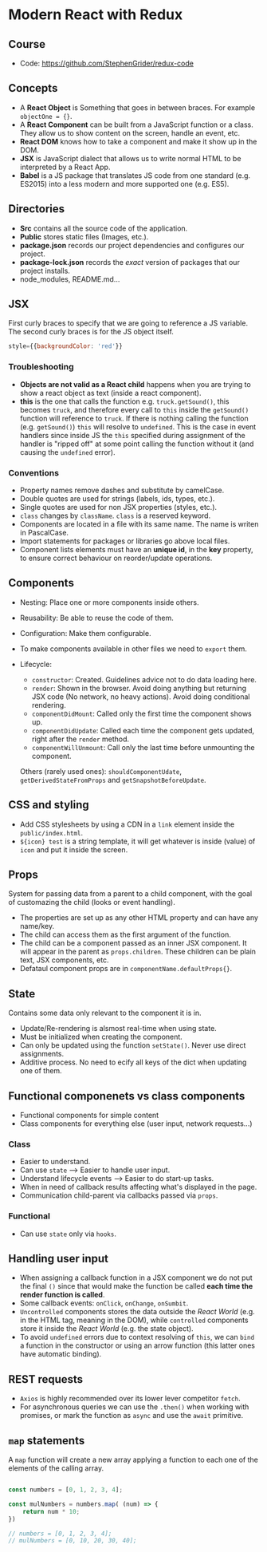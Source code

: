 # Modern React with Redux

## Course

- Code: https://github.com/StephenGrider/redux-code


## Concepts

- A **React Object** is Something that goes in between braces. For example ``objectOne = {}``.
- A **React Component** can be built from a JavaScript function or a class. They allow us to show content on the screen, handle an event, etc.
- **React DOM** knows how to take a component and make it show up in the DOM.
- **JSX** is JavaScript dialect that allows us to write normal HTML to be interpreted by a React App.
- **Babel** is a JS package that translates JS code from one standard (e.g. ES2015) into a less modern and more supported one (e.g. ES5). 

## Directories

- **Src** contains all the source code of the application.
- **Public** stores static files (Images, etc.).
- **package.json** records our project dependencies and configures our project.
- **package-lock.json** records the *exact* version of packages that our project installs.
- node_modules, README.md...

## JSX

First curly braces to specify that we are going to reference a JS variable. The second curly braces is for the JS object itself.

``` JavaScript
style={{backgroundColor: 'red'}}
```

### Troubleshooting

- **Objects are not valid as a React child** happens when you are trying to show a react object as text (inside a react component).
- **this** is the one that calls the function e.g. ``truck.getSound()``, this becomes ``truck``, and therefore every call to ``this`` inside the ``getSound()`` function will reference to ``truck``. If there is nothing calling the function (e.g. ``getSound()``) ``this`` will resolve to ``undefined``. This is the case in event handlers since inside JS the ``this`` specified during assignment of the handler is "ripped off" at some point calling the function without it (and causing the ``undefined`` error).

### Conventions

- Property names remove dashes and substitute by camelCase.
- Double quotes are used for strings (labels, ids, types, etc.).
- Single quotes are used for non JSX properties (styles, etc.).
- ``class`` changes by ``className``. ``class`` is a reserved keyword.
- Components are located in a file with its same name. The name is writen in PascalCase.
- Import statements for packages or libraries go above local files.
- Component lists elements must have an **unique id**, in the **key** property, to ensure correct behaviour on reorder/update operations.

## Components

- Nesting: Place one or more components inside others.
- Reusability: Be able to reuse the code of them.
- Configuration: Make them configurable.
- To make components available in other files we need to ``export`` them.
- Lifecycle: 
  - ``constructor``: Created. Guidelines advice not to do data loading here.
  - ``render``: Shown in the browser. Avoid doing anything but returning JSX code (No network, no heavy actions). Avoid doing conditional rendering.
  - ``componentDidMount``: Called only the first time the component shows up.
  - ``componentDidUpdate``: Called each time the component gets updated, right after the ``render`` method.
  - ``componentWillUnmount``: Call only the last time before unmounting the component.

  Others (rarely used ones): ``shouldComponentUdate``, ``getDerivedStateFromProps`` and ``getSnapshotBeforeUpdate``. 

## CSS and styling

- Add CSS stylesheets by using a CDN in a ``link`` element inside the ``public/index.html``.
- `${icon} test` is a string template, it will get whatever is inside (value) of ``icon`` and put it inside the screen.

## Props

System for passing data from a parent to a child component, with the goal of customazing the child (looks or event handling).

- The properties are set up as any other HTML property and can have any name/key.
- The child can access them as the first argument of the function.
- The child can be a component passed as an inner JSX component. It will appear in the parent as ``props.children``. These children can be plain text, JSX components, etc.
- Defataul component props are in ``componentName.defaultProps{}``.

## State

Contains some data only relevant to the component it is in.

- Update/Re-rendering is alsmost real-time when using state.
- Must be initialized when creating the component.
- Can only be updated using the function ``setState()``. Never use direct assignments.
- Additive process. No need to ecify all keys of the dict when updating one of them.

## Functional componenets vs class components

- Functional components for simple content
- Class components for everything else (user input, network requests...)

### Class

- Easier to understand.
- Can use ``state`` --> Easier to handle user input.
- Understand lifecycle events --> Easier to do start-up tasks.
- When in need of callback results affecting what's displayed in the page.
- Communication child-parent via callbacks passed via ``props``.

### Functional

- Can use ``state`` only via ``hooks``.

## Handling user input

- When assigning a callback function in a JSX component we do not put the final ``()`` since that would make the function be called **each time the render function is called**.
- Some callback events: ``onClick``, ``onChange``, ``onSumbit``.
- ``Uncontrolled`` components stores the data outside the *React World* (e.g. in the HTML tag, meaning in the DOM), while ``controlled`` components store it inside the *React World* (e.g. the state object).
- To avoid ``undefined`` errors due to context resolving of ``this``, we can ``bind`` a function in the constructor or using an arrow function (this latter ones have automatic binding).

## REST requests

- ``Axios`` is highly recommended over its lower lever competitor ``fetch``.
- For asynchronous queries we can use the ``.then()`` when working with promises, or mark the function as ``async`` and use the ``await`` primitive.

## ``map`` statements

A ``map`` function will create a new array applying a function to each one of the elements of the calling array.

``` JavaScript

const numbers = [0, 1, 2, 3, 4];

const mulNumbers = numbers.map( (num) => {
    return num * 10;
})

// numbers = [0, 1, 2, 3, 4];
// mulNumbers = [0, 10, 20, 30, 40];
```
